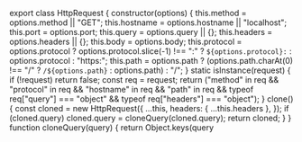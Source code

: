 export class HttpRequest {
    constructor(options) {
        this.method = options.method || "GET";
        this.hostname = options.hostname || "localhost";
        this.port = options.port;
        this.query = options.query || {};
        this.headers = options.headers || {};
        this.body = options.body;
        this.protocol = options.protocol
            ? options.protocol.slice(-1) !== ":"
                ? `${options.protocol}:`
                : options.protocol
            : "https:";
        this.path = options.path ? (options.path.charAt(0) !== "/" ? `/${options.path}` : options.path) : "/";
    }
    static isInstance(request) {
        if (!request)
            return false;
        const req = request;
        return ("method" in req &&
            "protocol" in req &&
            "hostname" in req &&
            "path" in req &&
            typeof req["query"] === "object" &&
            typeof req["headers"] === "object");
    }
    clone() {
        const cloned = new HttpRequest({
            ...this,
            headers: { ...this.headers },
        });
        if (cloned.query)
            cloned.query = cloneQuery(cloned.query);
        return cloned;
    }
}
function cloneQuery(query) {
    return Object.keys(query